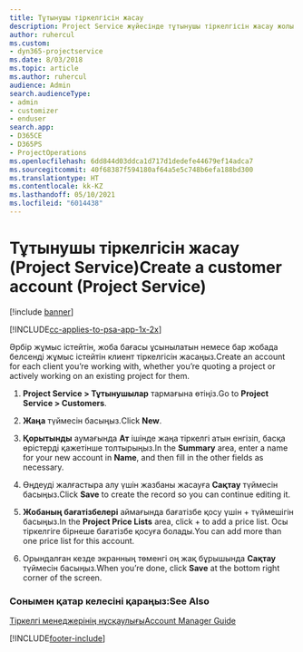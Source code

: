 ```yaml
---
title: Тұтынушы тіркелгісін жасау
description: Project Service жүйесінде тұтынушы тіркелгісін жасау жолы
author: ruhercul
ms.custom:
- dyn365-projectservice
ms.date: 8/03/2018
ms.topic: article
ms.author: ruhercul
audience: Admin
search.audienceType:
- admin
- customizer
- enduser
search.app:
- D365CE
- D365PS
- ProjectOperations
ms.openlocfilehash: 6dd844d03ddca1d717d1dedefe44679ef14adca7
ms.sourcegitcommit: 40f68387f594180af64a5e5c748b6efa188bd300
ms.translationtype: HT
ms.contentlocale: kk-KZ
ms.lasthandoff: 05/10/2021
ms.locfileid: "6014438"
---
```

# <a name="create-a-customer-account-project-service"></a><span data-ttu-id="66e92-103">Тұтынушы тіркелгісін жасау (Project Service)</span><span class="sxs-lookup"><span data-stu-id="66e92-103">Create a customer account (Project Service)</span></span>

[!include [banner](../includes/psa-now-project-operations.md)]

[!INCLUDE[cc-applies-to-psa-app-1x-2x](../includes/cc-applies-to-psa-app-1x-2x.md)]

<span data-ttu-id="66e92-104">Әрбір жұмыс істейтін, жоба бағасы ұсынылатын немесе бар жобада белсенді жұмыс істейтін клиент тіркелгісін жасаңыз.</span><span class="sxs-lookup"><span data-stu-id="66e92-104">Create an account for each client you’re working with, whether you’re quoting a project or actively working on an existing project for them.</span></span>  
  
1.  <span data-ttu-id="66e92-105">**Project Service > Тұтынушылар** тармағына өтіңіз.</span><span class="sxs-lookup"><span data-stu-id="66e92-105">Go to **Project Service > Customers**.</span></span>  
  
2.  <span data-ttu-id="66e92-106">**Жаңа** түймесін басыңыз.</span><span class="sxs-lookup"><span data-stu-id="66e92-106">Click **New**.</span></span>  
  
3.  <span data-ttu-id="66e92-107">**Қорытынды** аумағында **Ат** ішінде жаңа тіркелгі атын енгізіп, басқа өрістерді қажетінше толтырыңыз.</span><span class="sxs-lookup"><span data-stu-id="66e92-107">In the **Summary** area, enter a name for your new account in **Name**, and then fill in the other fields as necessary.</span></span>  
  
4.  <span data-ttu-id="66e92-108">Өңдеуді жалғастыра алу үшін жазбаны жасауға **Сақтау** түймесін басыңыз.</span><span class="sxs-lookup"><span data-stu-id="66e92-108">Click **Save** to create the record so you can continue editing it.</span></span>  
  
5.  <span data-ttu-id="66e92-109">**Жобаның бағатізбелері** аймағында бағатізбе қосу үшін + түймешігін басыңыз.</span><span class="sxs-lookup"><span data-stu-id="66e92-109">In the **Project Price Lists** area, click + to add a price list.</span></span> <span data-ttu-id="66e92-110">Осы тіркелгіге бірнеше бағатізбе қосуға болады.</span><span class="sxs-lookup"><span data-stu-id="66e92-110">You can add more than one price list for this account.</span></span>  
  
6.  <span data-ttu-id="66e92-111">Орындалған кезде экранның төменгі оң жақ бұрышында **Сақтау** түймесін басыңыз.</span><span class="sxs-lookup"><span data-stu-id="66e92-111">When you’re done, click **Save** at the bottom right corner of the screen.</span></span>  
  
### <a name="see-also"></a><span data-ttu-id="66e92-112">Сонымен қатар келесіні қараңыз:</span><span class="sxs-lookup"><span data-stu-id="66e92-112">See Also</span></span>  
 [<span data-ttu-id="66e92-113">Тіркелгі менеджерінің нұсқаулығы</span><span class="sxs-lookup"><span data-stu-id="66e92-113">Account Manager Guide</span></span>](../psa/account-manager-guide.md)


[!INCLUDE[footer-include](../includes/footer-banner.md)]